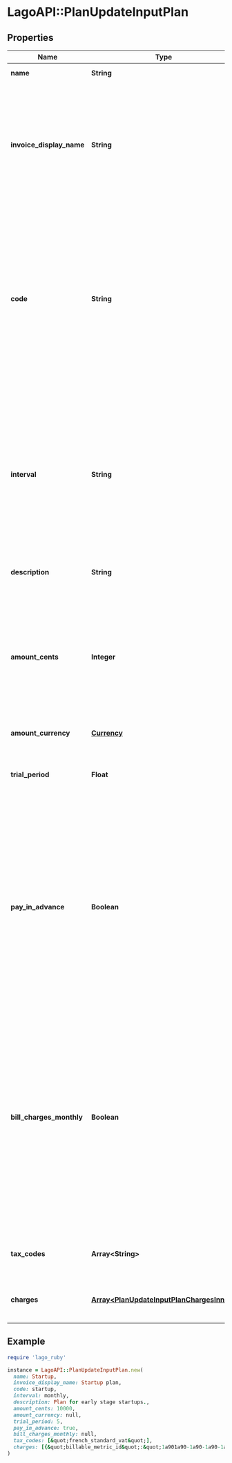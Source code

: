 # LagoAPI::PlanUpdateInputPlan

## Properties

| Name | Type | Description | Notes |
| ---- | ---- | ----------- | ----- |
| **name** | **String** | The name of the plan. | [optional] |
| **invoice_display_name** | **String** | Specifies the name that will be displayed on an invoice. If no value is set for this field, the name of the plan will be used as the default display name. | [optional] |
| **code** | **String** | The code of the plan. It serves as a unique identifier associated with a particular plan. The code is typically used for internal or system-level identification purposes, like assigning a subscription, for instance. | [optional] |
| **interval** | **String** | The interval used for recurring billing. It represents the frequency at which subscription billing occurs. The interval can be one of the following values: &#x60;yearly&#x60;, &#x60;quarterly&#x60;, &#x60;monthly&#x60;, or &#x60;weekly&#x60;. | [optional] |
| **description** | **String** | The description on the plan. | [optional] |
| **amount_cents** | **Integer** | The base cost of the plan, excluding any applicable taxes, that is billed on a recurring basis. This value is defined at 0 if your plan is a pay-as-you-go plan. | [optional] |
| **amount_currency** | [**Currency**](Currency.md) |  | [optional] |
| **trial_period** | **Float** | The duration in days during which the base cost of the plan is offered for free. | [optional] |
| **pay_in_advance** | **Boolean** | This field determines the billing timing for the plan. When set to &#x60;true&#x60;, the base cost of the plan is due at the beginning of each billing period. Conversely, when set to &#x60;false&#x60;, the base cost of the plan is due at the end of each billing period. | [optional] |
| **bill_charges_monthly** | **Boolean** | This field, when set to &#x60;true&#x60;, enables to invoice usage-based charges on monthly basis, even if the cadence of the plan is yearly. This allows customers to pay charges overage on a monthly basis. This can be set to true only if the plan’s interval is &#x60;yearly&#x60;. | [optional] |
| **tax_codes** | **Array&lt;String&gt;** | List of unique code used to identify the taxes. | [optional] |
| **charges** | [**Array&lt;PlanUpdateInputPlanChargesInner&gt;**](PlanUpdateInputPlanChargesInner.md) | Additional usage-based charges for this plan. | [optional] |

## Example

```ruby
require 'lago_ruby'

instance = LagoAPI::PlanUpdateInputPlan.new(
  name: Startup,
  invoice_display_name: Startup plan,
  code: startup,
  interval: monthly,
  description: Plan for early stage startups.,
  amount_cents: 10000,
  amount_currency: null,
  trial_period: 5,
  pay_in_advance: true,
  bill_charges_monthly: null,
  tax_codes: [&quot;french_standard_vat&quot;],
  charges: [{&quot;billable_metric_id&quot;:&quot;1a901a90-1a90-1a90-1a90-1a901a901a91&quot;,&quot;charge_model&quot;:&quot;package&quot;,&quot;invoiceable&quot;:true,&quot;invoice_display_name&quot;:&quot;Setup&quot;,&quot;pay_in_advance&quot;:false,&quot;prorated&quot;:false,&quot;min_amount_cents&quot;:3000,&quot;properties&quot;:{&quot;amount&quot;:&quot;30&quot;,&quot;free_units&quot;:100,&quot;package_size&quot;:1000},&quot;group_properties&quot;:[],&quot;tax_codes&quot;:[&quot;french_standard_vat&quot;]},{&quot;billable_metric_id&quot;:&quot;1a901a90-1a90-1a90-1a90-1a901a901a92&quot;,&quot;charge_model&quot;:&quot;graduated&quot;,&quot;invoiceable&quot;:true,&quot;invoice_display_name&quot;:&quot;Setup&quot;,&quot;pay_in_advance&quot;:false,&quot;prorated&quot;:false,&quot;min_amount_cents&quot;:0,&quot;properties&quot;:{&quot;graduated_ranges&quot;:[{&quot;to_value&quot;:10,&quot;from_value&quot;:0,&quot;flat_amount&quot;:&quot;10&quot;,&quot;per_unit_amount&quot;:&quot;0.5&quot;},{&quot;to_value&quot;:null,&quot;from_value&quot;:11,&quot;flat_amount&quot;:&quot;0&quot;,&quot;per_unit_amount&quot;:&quot;0.4&quot;}]},&quot;group_properties&quot;:[]},{&quot;billable_metric_id&quot;:&quot;1a901a90-1a90-1a90-1a90-1a901a901a93&quot;,&quot;charge_model&quot;:&quot;standard&quot;,&quot;invoiceable&quot;:true,&quot;invoice_display_name&quot;:&quot;Setup&quot;,&quot;pay_in_advance&quot;:true,&quot;prorated&quot;:false,&quot;min_amount_cents&quot;:0,&quot;properties&quot;:{},&quot;group_properties&quot;:[{&quot;group_id&quot;:&quot;1a901a90-1a90-1a90-1a90-1a901a901a01&quot;,&quot;invoice_display_name&quot;:&quot;Europe&quot;,&quot;values&quot;:{&quot;amount&quot;:&quot;10&quot;}},{&quot;group_id&quot;:&quot;1a901a90-1a90-1a90-1a90-1a901a901a02&quot;,&quot;invoice_display_name&quot;:&quot;USA&quot;,&quot;values&quot;:{&quot;amount&quot;:&quot;5&quot;}},{&quot;group_id&quot;:&quot;1a901a90-1a90-1a90-1a90-1a901a901a03&quot;,&quot;invoice_display_name&quot;:&quot;Africa&quot;,&quot;values&quot;:{&quot;amount&quot;:&quot;8&quot;}}]},{&quot;billable_metric_id&quot;:&quot;1a901a90-1a90-1a90-1a90-1a901a901a94&quot;,&quot;charge_model&quot;:&quot;volume&quot;,&quot;invoiceable&quot;:true,&quot;invoice_display_name&quot;:&quot;Setup&quot;,&quot;pay_in_advance&quot;:false,&quot;prorated&quot;:false,&quot;min_amount_cents&quot;:0,&quot;properties&quot;:{&quot;volume_ranges&quot;:[{&quot;from_value&quot;:0,&quot;to_value&quot;:100,&quot;flat_amount&quot;:&quot;0&quot;,&quot;per_unit_amount&quot;:&quot;0&quot;},{&quot;from_value&quot;:101,&quot;to_value&quot;:null,&quot;flat_amount&quot;:&quot;0&quot;,&quot;per_unit_amount&quot;:&quot;0.5&quot;}]},&quot;group_properties&quot;:[]},{&quot;billable_metric_id&quot;:&quot;1a901a90-1a90-1a90-1a90-1a901a901a95&quot;,&quot;charge_model&quot;:&quot;percentage&quot;,&quot;invoiceable&quot;:false,&quot;invoice_display_name&quot;:&quot;Setup&quot;,&quot;pay_in_advance&quot;:true,&quot;prorated&quot;:false,&quot;min_amount_cents&quot;:0,&quot;properties&quot;:{&quot;rate&quot;:&quot;1&quot;,&quot;fixed_amount&quot;:&quot;0.5&quot;,&quot;free_units_per_events&quot;:5,&quot;free_units_per_total_aggregation&quot;:&quot;500&quot;},&quot;group_properties&quot;:[]}]
)
```

